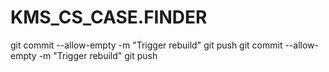 # KMS_CS_CASE.FINDER
git commit --allow-empty -m "Trigger rebuild"
git push
git commit --allow-empty -m "Trigger rebuild"
git push
